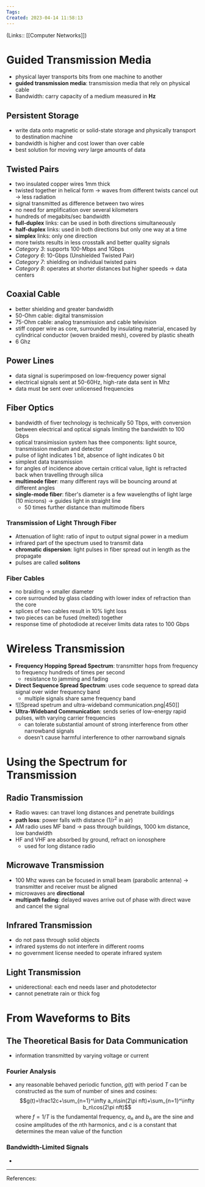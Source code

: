 ```yaml
---
Tags: 
Created: 2023-04-14 11:58:13
---
```

(Links:: [[Computer Networks]])
# Guided Transmission Media
- physical layer transports bits from one machine to another
- **guided transmission media**: transmission media that rely on physical cable
- Bandwidth: carry capacity of a medium measured in **Hz**
## Persistent Storage
- write data onto magnetic or solid-state storage and physically transport to destination machine
- bandwidth is higher and cost lower than over cable
- best solution for moving *very* large amounts of data
## Twisted Pairs
- two insulated copper wires 1mm thick
- twisted together in helical form -> waves from different twists cancel out -> less radiation
- signal transmitted as difference between two wires
- no need for amplification over several kilometers
- hundreds of megabits/sec bandwidth
- **full-duplex** links: can be used in both directions simultaneously
- **half-duplex** links: used in both directions but only one way at a time
- **simplex** links: only one direction
- more twists results in less crosstalk and better quality signals
- *Category 3*: supports 100-Mbps and 1Gbps
- *Category 6*: 10-Gbps (Unshielded Twisted Pair)
- *Category 7*: shielding on individual twisted pairs
- *Category 8*: operates at shorter distances but higher speeds -> data centers
## Coaxial Cable
- better shielding and greater bandwidth
- 50-Ohm cable: digital transmission
- 75-Ohm cable: analog transmission and cable television
- stiff copper wire as core, surrounded by insulating material, encased by cylindrical conductor (woven braided mesh), covered by plastic sheath
- 6 Ghz
## Power Lines
- data signal is superimposed on low-frequency power signal
- electrical signals sent at 50-60Hz, high-rate data sent in Mhz
- data must be sent over unlicensed frequencies
## Fiber Optics
- bandwidth of fiver technology is technically 50 Tbps, with conversion between electrical and optical signals limiting the bandwidth to 100 Gbps
- optical transimission system has thee components: light source, transmission medium and detector
- pulse of light indicates 1 bit, absence of light indicates 0 bit
- simplext data transmission
- for angles of incidence above certain critical value, light is refracted back when travelling through silica
- **multimode fiber**: many different rays will be bouncing around at different angles
- **single-mode fiber**: fiber's diameter is a few wavelengths of light large (10 microns) -> guides light in straight line
	- 50 times further distance than multimode fibers
### Transmission of Light Through Fiber
- Attenuation of light: ratio of input to output signal power in a medium
- infrared part of the spectrum used to transmit data
- **chromatic dispersion**: light pulses in fiber spread out in length as the propagate
- pulses are called **solitons**
### Fiber Cables
- no braiding -> smaller diameter
- core surrounded by glass cladding with lower index of refraction than the core
- splices of two cables result in 10% light loss
- two pieces can be fused (melted) together
- response time of photodiode at receiver limits data rates to 100 Gbps
# Wireless Transmission
- **Frequency Hopping Spread Spectrum**: transmitter hops from frequency to frequency hundreds of times per second
	- resistance to jamming and fading
- **Direct Sequence Spread Spectrum**: uses code sequence to spread data signal over wider frequency band
	- multiple signals share same frequency band
- ![[Spread spetrum and ultra-wideband communication.png|450]]
- **Ultra-Wideband Communication**: sends series of low-energy rapid pulses, with varying carrier frequencies
	- can tolerate substantial amount of strong interference from other narrowband signals
	- doesn't cause harmful interference to other narrowband signals
# Using the Spectrum for Transmission
## Radio Transmission
- Radio waves: can travel long distances and penetrate buildings
- **path loss**: power falls with distance ($1/r^2$ in air)
- AM radio uses MF band -> pass through buildings, 1000 km distance, low bandwidth
- HF and VHF are absorbed by ground, refract on ionosphere
	- used for long distance radio
## Microwave Transmission
- 100 Mhz waves can be focused in small beam (parabolic antenna) -> transmitter and receiver must be aligned
- microwaves are **directional**
- **multipath fading**: delayed waves arrive out of phase with direct wave and cancel the signal
## Infrared Transmission
- do not pass through solid objects
- infrared systems do not interfere in different rooms
- no government license needed to operate infrared system
## Light Transmission
- uniderectional: each end needs laser and photodetector
- cannot penetrate rain or thick fog
# From Waveforms to Bits
## The Theoretical Basis for Data Communication
- information transmitted by varying voltage or current
### Fourier Analysis
- any reasonable behaved periodic function, $g(t)$ with period $T$ can be constructed as the sum of number of sines and cosines: $$g(t)=\frac12c+\sum_{n=1}^\infty a_n\sin(2\pi nft)+\sum_{n=1}^\infty b_n\cos(2\pi nft)$$ where $f=1/T$ is the fundamental frequency, $a_n$ and $b_n$ are the sine and cosine amplitudes of the $n$th harmonics, and $c$ is a constant that determines the mean value of the function
### Bandwidth-Limited Signals
- 

---
References: